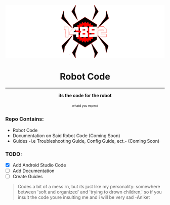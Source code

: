 ![Banner](readme-docs/logo.png)

<h1 align="center">Robot Code</h1>

---
<b><p align="center">its the code for the robot</p></b>
<p align="center"><sup><sub>whatd you expect</sub></sup></p>

### Repo Contains:
- Robot Code
- Documentation on Said Robot Code (Coming Soon)
- Guides -i.e Troubleshooting Guide, Config Guide, ect.- (Coming Soon)

### TODO:
- [x] Add Android Studio Code
- [ ] Add Documentation
- [ ] Create Guides

> Codes a bit of a mess rn, but its just like my personality: somewhere between 'soft and organized' and 'trying to drown children,' so if you insult the code youre insulting me and i will be very sad -Aniket